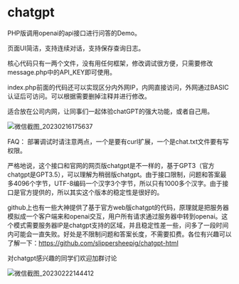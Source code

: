 # chatgpt
PHP版调用openai的api接口进行问答的Demo。

页面UI简洁，支持连续对话，支持保存查询日志。

核心代码只有一两个文件，没有用任何框架，修改调试很方便，只需要修改message.php中的API_KEY即可使用。

index.php前面的代码还可以实现区分内外网IP，内网直接访问，外网通过BASIC认证后可访问。可以根据需要删掉注释并进行修改。

适合放在公司内网，让同事们一起体验chatGPT的强大功能，或者自己用。

![微信截图_20230216175637](https://user-images.githubusercontent.com/5563148/219332005-da550336-723d-4eef-9a67-ae16b0cca8ea.png)

FAQ：
部署调试时请注意两点，一个是要有curl扩展，一个是chat.txt文件要有写权限。

严格地说，这个接口和官网的网页版chatgpt是不一样的，基于GPT3（官方chatgpt是GPT3.5），可以理解为稍弱版chatgpt。由于接口限制，问题和答案最多4096个字节，UTF-8编码一个汉字3个字节，所以只有1000多个汉字。由于接口是官方提供的，所以其实这个版本的稳定性是很好的。

github上也有一些大神提供了基于官方web版chatgpt的代码，原理就是把服务器模拟成一个客户端来和openai交互，用户所有请求通过服务器中转到openai。这个模式需要服务器IP是chatgpt支持的区域，并且稳定性差一些，问多了一段时间内可能会一直失败。好处是不限制问题和答案长度，不需要扣费。各位有兴趣可以了解一下：https://github.com/slippersheepig/chatgpt-html


对chatgpt感兴趣的同学们欢迎加群讨论


![微信截图_20230222144412](https://user-images.githubusercontent.com/5563148/220543605-dc843c86-b84f-4425-a8b2-eb896fc130cf.png)
